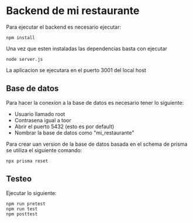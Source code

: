 # Backend de mi restaurante
Para ejecutar el backend es necesario ejecutar:
```
npm install
```
Una vez que esten instaladas las dependencias basta con ejecutar 
```
node server.js
```
La aplicacion se ejecutara en el puerto 3001 del local host 


## Base de datos
Para hacer la conexion a la base de datos es necesario tener lo siguiente:
* Usuario llamado root
* Contrasena igual a toor
* Abrir el puerto 5432 (esto es por default)
* Nombrar la base de datos como "mi_restaurante"

Para crear uan version de la base de datos basada en el schema de prisma  se utiliza el siguiente comando:
```
npx prisma reset
```




## Testeo 

Ejecutar lo siguiente:
```
npm run pretest
npm run test
npm posttest
```

